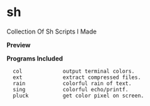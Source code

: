 # sh
Collection Of Sh Scripts I Made 

**Preview**

**Programs Included**
```
  col             output terminal colors.
  ext             extract compressed files.
  rain            colorful rain of text.
  sing            colorful echo/printf.
  pluck           get color pixel on screen.
```
